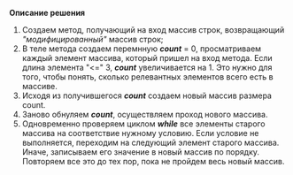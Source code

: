 **Описание решения**

1. Создаем метод, получающий на вход массив строк, возвращающий *"модифицированный"* массив строк;
2. В теле метода создаем перемнную ***count*** = 0, просматриваем каждый элемент массива, который пришел на вход метода. 
Если длина элемента "<=" 3, ***count*** увеличивается на 1. Это нужно для того, чтобы понять, сколько релевантных элементов всего есть в массиве. 
3. Исходя из получившегося ***count*** создаем новый массив размера count.
4. Заново обнуляем ***count***, осуществляем проход нового массива.
5. Одновременно проверяем циклом ***while*** все элементы старого массива на соответствие нужному условию. Если условие не выполняется, переходим на следующий элемент старого массива. Иначе, записываем его значение в новый массив по порядку. Повторяем все это до тех пор, пока не пройдем весь новый массив.
